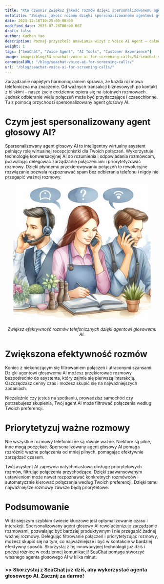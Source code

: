 ```yaml
---
title: "Kto dzwoni? Zwiększ jakość rozmów dzięki spersonalizowanemu agentowi głosowemu AI"
metatitle: "Zwiększ jakość rozmów dzięki spersonalizowanemu agentowi głosowemu AI"
date: 2023-12-16T10:25:00-08:00
modified_date: 2025-07-28T00:00:00Z
draft: false
author: Xuchen Yao
description: Poznaj przyszłość umawiania wizyt z Voice AI Agent – całodobowym rozwiązaniem integrującym AI i przetwarzanie języka naturalnego dla sprawnej i płynnej rezerwacji.
weight: 1
tags: ["SeaChat", "Voice Agent", "AI Tools", "Customer Experience"]
image: images/blog/54-seachat-voice-ai-for-screening-calls/54-seachat-voice-ai-for-screening-calls.png
canonicalURL: "/blog/seachat-voice-ai-for-screening-calls/"
url: "/blog/seachat-voice-ai-for-screening-calls/"
---
```


Zarządzanie napiętym harmonogramem sprawia, że każda rozmowa telefoniczna ma znaczenie. Od ważnych transakcji biznesowych po kontakt z bliskimi – nasze życie codzienne opiera się na istotnych rozmowach. Jednak odbieranie wielu połączeń może być przytłaczające i czasochłonne. Tu z pomocą przychodzi spersonalizowany agent głosowy AI.

# Czym jest spersonalizowany agent głosowy AI?

Spersonalizowany agent głosowy AI to inteligentny wirtualny asystent pełniący rolę wirtualnej recepcjonistki dla Twoich połączeń. Wykorzystuje technologię konwersacyjnej AI do rozumienia i odpowiadania rozmówcom, pozwalając delegować zarządzanie połączeniami i priorytetyzować rozmowy. Dzięki płynnemu przekierowywaniu połączeń to rewolucyjne rozwiązanie pozwala rozpoznawać spam bez odbierania telefonu i nigdy nie przegapić ważnej rozmowy.

<center>
<img height="450px" src="/images/blog/50x-all-seachat-agents/transfer-to-and-from-ai-agent.jpeg" alt="Zwiększ efektywność rozmów telefonicznych dzięki agentowi głosowemu AI."/>

*Zwiększ efektywność rozmów telefonicznych dzięki agentowi głosowemu AI.*
</center>

# Zwiększona efektywność rozmów

Koniec z niekończącym się filtrowaniem połączeń i utraconymi szansami. Dzięki agentowi głosowemu AI możesz przekierować rozmowy bezpośrednio do asystenta, który zajmie się pierwszą interakcją. Oszczędzasz cenny czas i możesz skupić się na najważniejszych zadaniach.

Niezależnie czy jesteś na spotkaniu, prowadzisz samochód czy potrzebujesz skupienia, Twój agent AI może filtrować połączenia według Twoich preferencji.

# Priorytetyzuj ważne rozmowy

Nie wszystkie rozmowy telefoniczne są równie ważne. Niektóre są pilne, inne mogą poczekać. Spersonalizowany agent głosowy AI pomaga rozróżnić ważne połączenia od mniej pilnych, pomagając efektywnie zarządzać czasem.

Twój asystent AI zapewnia natychmiastową obsługę priorytetowych rozmów, filtrując połączenia przychodzące. Dzięki zaawansowanym ustawieniom może nawet rozpoznawać konkretnych rozmówców i automatycznie kierować połączenia według Twoich preferencji. Dzięki temu najważniejsze rozmowy zawsze będą priorytetowe.

# Podsumowanie

W dzisiejszym szybkim świecie kluczowe jest optymalizowanie czasu i interakcji. Spersonalizowany agent głosowy AI rewolucjonizuje zarządzanie rozmowami, pozwalając być bardziej produktywnym i nie przegapić żadnej ważnej rozmowy. Delegując filtrowanie połączeń i priorytetyzując rozmowy, możesz skupić się na tym, co najważniejsze i być w kontakcie w bardziej efektywny sposób. Skorzystaj z tej innowacyjnej technologii już dziś i poczuj różnicę w codziennej komunikacji! [SeaChat](https://chat.seasalt.ai/?utm_source=blog) pomaga stworzyć własnego agenta głosowego AI w kilka minut.

### >> Skorzystaj z [SeaChat](https://chat.seasalt.ai/?utm_source=blog) już dziś, aby wykorzystać agenta głosowego AI. Zacznij za darmo!
